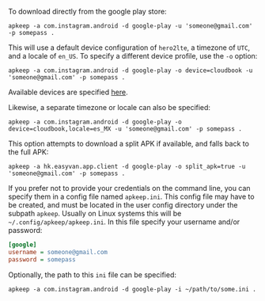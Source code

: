 To download directly from the google play store:

```shell
apkeep -a com.instagram.android -d google-play -u 'someone@gmail.com' -p somepass .
```

This will use a default device configuration of `hero2lte`, a timezone of `UTC`, and a locale of `en_US`.  To specify a different device profile, use the `-o` option:

```shell
apkeep -a com.instagram.android -d google-play -o device=cloudbook -u 'someone@gmail.com' -p somepass .
```

Available devices are specified [here](https://github.com/EFForg/rs-google-play/blob/master/gpapi/device.properties).

Likewise, a separate timezone or locale can also be specified:

```shell
apkeep -a com.instagram.android -d google-play -o device=cloudbook,locale=es_MX -u 'someone@gmail.com' -p somepass .
```

This option attempts to download a split APK if available, and falls back to the full APK:

```shell
apkeep -a hk.easyvan.app.client -d google-play -o split_apk=true -u 'someone@gmail.com' -p somepass .
```

If you prefer not to provide your credentials on the command line, you can specify them in a config file named `apkeep.ini`.  This config file may have to be created, and must be located in the user config directory under the subpath `apkeep`.  Usually on Linux systems this will be `~/.config/apkeep/apkeep.ini`.  In this file specify your username and/or password:

```ini
[google]
username = someone@gmail.com
password = somepass
```

Optionally, the path to this `ini` file can be specified:

```shell
apkeep -a com.instagram.android -d google-play -i ~/path/to/some.ini .
```

